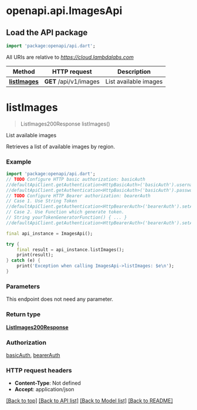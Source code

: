 # openapi.api.ImagesApi

## Load the API package
```dart
import 'package:openapi/api.dart';
```

All URIs are relative to *https://cloud.lambdalabs.com*

Method | HTTP request | Description
------------- | ------------- | -------------
[**listImages**](ImagesApi.md#listimages) | **GET** /api/v1/images | List available images


# **listImages**
> ListImages200Response listImages()

List available images

Retrieves a list of available images by region.

### Example
```dart
import 'package:openapi/api.dart';
// TODO Configure HTTP basic authorization: basicAuth
//defaultApiClient.getAuthentication<HttpBasicAuth>('basicAuth').username = 'YOUR_USERNAME'
//defaultApiClient.getAuthentication<HttpBasicAuth>('basicAuth').password = 'YOUR_PASSWORD';
// TODO Configure HTTP Bearer authorization: bearerAuth
// Case 1. Use String Token
//defaultApiClient.getAuthentication<HttpBearerAuth>('bearerAuth').setAccessToken('YOUR_ACCESS_TOKEN');
// Case 2. Use Function which generate token.
// String yourTokenGeneratorFunction() { ... }
//defaultApiClient.getAuthentication<HttpBearerAuth>('bearerAuth').setAccessToken(yourTokenGeneratorFunction);

final api_instance = ImagesApi();

try {
    final result = api_instance.listImages();
    print(result);
} catch (e) {
    print('Exception when calling ImagesApi->listImages: $e\n');
}
```

### Parameters
This endpoint does not need any parameter.

### Return type

[**ListImages200Response**](ListImages200Response.md)

### Authorization

[basicAuth](../README.md#basicAuth), [bearerAuth](../README.md#bearerAuth)

### HTTP request headers

 - **Content-Type**: Not defined
 - **Accept**: application/json

[[Back to top]](#) [[Back to API list]](../README.md#documentation-for-api-endpoints) [[Back to Model list]](../README.md#documentation-for-models) [[Back to README]](../README.md)

